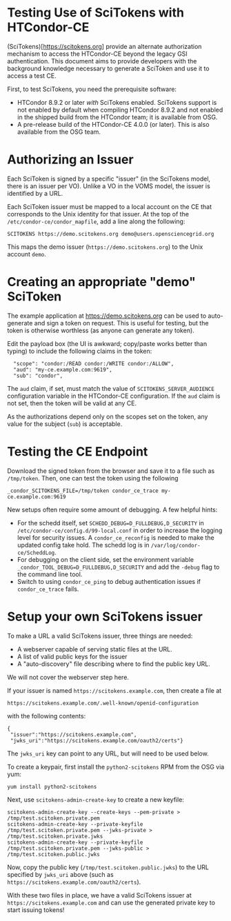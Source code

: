 
Testing Use of SciTokens with HTCondor-CE
=========================================

(SciTokens)[https://scitokens.org] provide an alternate authorization mechanism to access
the HTCondor-CE beyond the legacy GSI authentication.  This document aims to provide
developers with the background knowledge necessary to generate a SciToken and use it to
access a test CE.

First, to test SciTokens, you need the prerequisite software:
- HTCondor 8.9.2 or later _with_ SciTokens enabled.  SciTokens support is not enabled
  by default when compiling HTCondor 8.9.2 and not enabled in the shipped build from
  the HTCondor team; it is available from OSG.
- A pre-release build of the HTCondor-CE 4.0.0 (or later).  This is also available from
  the OSG team.

Authorizing an Issuer
=====================

Each SciToken is signed by a specific "issuer" (in the SciTokens model, there is an
issuer per VO).  Unlike a VO in the VOMS model, the issuer is identified by a URL.

Each SciToken issuer must be mapped to a local account on the CE that corresponds
to the Unix identity for that issuer.  At the top of the `/etc/condor-ce/condor_mapfile`,
add a line along the following:

```
SCITOKENS https://demo.scitokens.org demo@users.opensciencegrid.org
```

This maps the demo issuer (`https://demo.scitokens.org`) to the Unix account `demo`.

Creating an appropriate "demo" SciToken
=======================================

The example application at https://demo.scitokens.org can be used to auto-generate and
sign a token on request.  This is useful for testing, but the token is otherwise worthless
(as anyone can generate any token).

Edit the payload box (the UI is awkward; copy/paste works better than typing) to include
the following claims in the token:

```
  "scope": "condor:/READ condor:/WRITE condor:/ALLOW",
  "aud": "my-ce.example.com:9619",
  "sub": "condor",
```

The `aud` claim, if set, must match the value of `SCITOKENS_SERVER_AUDIENCE` configuration
variable in the HTCondor-CE configuration.  If the `aud` claim is not set, then the token
will be valid at any CE.

As the authorizations depend only on the scopes set on the token, any value for the subject (`sub`)
is acceptable.

Testing the CE Endpoint
=======================

Download the signed token from the browser and save it to a file such as `/tmp/token`.
Then, one can test the token using the following

```
_condor_SCITOKENS_FILE=/tmp/token condor_ce_trace my-ce.example.com:9619
```

New setups often require some amount of debugging.  A few helpful hints:

- For the schedd itself, set `SCHEDD_DEBUG=D_FULLDEBUG,D_SECURITY` in `/etc/condor-ce/config.d/99-local.conf`
  in order to increase the logging level for security issues.  A `condor_ce_reconfig` is needed
  to make the updated config take hold.  The schedd log is in `/var/log/condor-ce/ScheddLog`.
- For debugging on the client side, set the environment variable `_condor_TOOL_DEBUG=D_FULLDEBUG,D_SECURITY`
  and add the `-debug` flag to the command line tool.
- Switch to using `condor_ce_ping` to debug authentication issues if `condor_ce_trace` fails.

Setup your own SciTokens issuer
===============================

To make a URL a valid SciTokens issuer, three things are needed:

- A webserver capable of serving static files at the URL.
- A list of valid public keys for the issuer
- A "auto-discovery" file describing where to find the public key URL.

We will not cover the webserver step here.


If your issuer is named `https://scitokens.example.com`, then create a file at

```
https://scitokens.example.com/.well-known/openid-configuration
```

with the following contents:

```
{
 "issuer":"https://scitokens.example.com",
 "jwks_uri":"https://scitokens.example.com/oauth2/certs"}
```

The `jwks_uri` key can point to any URL, but will need to be used below.

To create a keypair, first install the `python2-scitokens` RPM from the OSG via yum:

```
yum install python2-scitokens
```

Next, use `scitokens-admin-create-key` to create a new keyfile:

```
scitokens-admin-create-key --create-keys --pem-private > /tmp/test.scitoken.private.pem
scitokens-admin-create-key --private-keyfile /tmp/test.scitoken.private.pem --jwks-private > /tmp/test.scitoken.private.jwks
scitokens-admin-create-key --private-keyfile /tmp/test.scitoken.private.pem --jwks-public > /tmp/test.scitoken.public.jwks
```

Now, copy the public key (`/tmp/test.scitoken.public.jwks`) to the URL specified by `jwks_uri` above
(such as `https://scitokens.example.com/oauth2/certs`).

With these two files in place, we have a valid SciTokens issuer at `https://scitokens.example.com` and can
use the generated private key to start issuing tokens!
